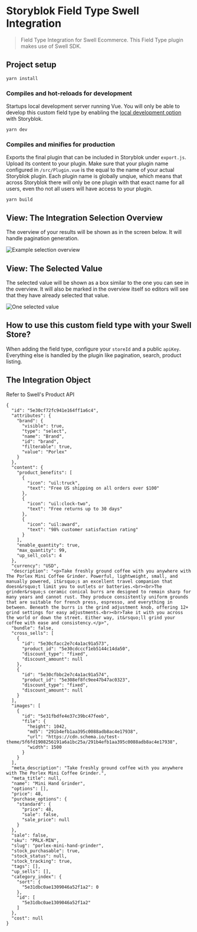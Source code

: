 # Storyblok Field Type Swell Integration

> Field Type Integration for Swell Ecommerce. This Field Type plugin makes use of Swell SDK. 

## Project setup

```
yarn install
```

### Compiles and hot-reloads for development

Startups local development server running Vue. You will only be able to develop this custom field type by enabling the [local development option](https://www.storyblok.com/docs/Guides/Creating-a-field-type-plugin#how-to-develop-plugins-locally) with Storyblok.

```
yarn dev
```

### Compiles and minifies for production

Exports the final plugin that can be included in Storyblok under `export.js`. Upload its content to your plugin. Make sure that your plugin name configured in `/src/Plugin.vue` is the equal to the name of your actual Storyblok plugin. Each plugin name is globally unqiue, which means that across Storyblok there will only be one plugin with that exact name for all users, even tho not all users will have access to your plugin.

```
yarn build
```

## View: The Integration Selection Overview

The overview of your results will be shown as in the screen below. It will handle pagination generation.

![Example selection overview](https://a.storyblok.com/f/39898/3356x1750/d86bee6ad1/integration-field-selection.jpg)

## View: The Selected Value

The selected value will be shown as a box similar to the one you can see in the overview. It will also be marked in the overview itself so editors will see that they have already selected that value.

![One selected value](https://img2.storyblok.com/fit-in/1600x0/filters:fill(ffffff)/f/39898/702x324/e08b453c09/integration-field-selected.jpg)

## How to use this custom field type with your Swell Store?

When adding the field type, configure your `storeId` and a public `apiKey`. Everything else is handled by the plugin like pagination, search, product listing.

## The Integration Object 

Refer to Swell's Product API

```
{
  "id": "5e30cf72fc941e164ff1a6c4",
  "attributes": {
    "brand": {
      "visible": true,
      "type": "select",
      "name": "Brand",
      "id": "brand",
      "filterable": true,
      "value": "Porlex"
    }
  },
  "content": {
    "product_benefits": [
      {
        "icon": "uil:truck",
        "text": "Free US shipping on all orders over $100"
      },
      {
        "icon": "uil:clock-two",
        "text": "Free returns up to 30 days"
      },
      {
        "icon": "uil:award",
        "text": "98% customer satisfaction rating"
      }
    ],
    "enable_quantity": true,
    "max_quantity": 99,
    "up_sell_cols": 4
  },
  "currency": "USD",
  "description": "<p>Take freshly ground coffee with you anywhere with The Porlex Mini Coffee Grinder. Powerful, lightweight, small, and manually powered, it&rsquo;s an excellent travel companion that doesn&rsquo;t limit you to outlets or batteries.<br><br>The grinder&rsquo;s ceramic conical burrs are designed to remain sharp for many years and cannot rust. They produce consistently uniform grounds that are suitable for french press, espresso, and everything in between. Beneath the burrs is the grind adjustment knob, offering 12+ grind settings for easy adjustments.<br><br>Take it with you across the world or down the street. Either way, it&rsquo;ll grind your coffee with ease and consistency.</p>",
  "bundle": false,
  "cross_sells": [
    {
      "id": "5e30cfacc2e7c4a1ac91a573",
      "product_id": "5e30cdcccf1eb5144c14da50",
      "discount_type": "fixed",
      "discount_amount": null
    },
    {
      "id": "5e30cfbbc2e7c4a1ac91a574",
      "product_id": "5e308ef8fc9ee47b47ac0323",
      "discount_type": "fixed",
      "discount_amount": null
    }
  ],
  "images": [
    {
      "id": "5e31fbdfe4e37c39bc47feeb",
      "file": {
        "height": 1042,
        "md5": "291b4efb1aa395c0088adb8ac4e17938",
        "url": "https://cdn.schema.io/test-theme/5f6fd1908256191a6a1bc25a/291b4efb1aa395c0088adb8ac4e17938",
        "width": 1500
      }
    }
  ],
  "meta_description": "Take freshly ground coffee with you anywhere with The Porlex Mini Coffee Grinder.",
  "meta_title": null,
  "name": "Mini Hand Grinder",
  "options": [],
  "price": 48,
  "purchase_options": {
    "standard": {
      "price": 48,
      "sale": false,
      "sale_price": null
    }
  },
  "sale": false,
  "sku": "PRLX-MIN",
  "slug": "porlex-mini-hand-grinder",
  "stock_purchasable": true,
  "stock_status": null,
  "stock_tracking": true,
  "tags": [],
  "up_sells": [],
  "category_index": {
    "sort": {
      "5e31dbc0ae1309046a52f1a2": 0
    },
    "id": [
      "5e31dbc0ae1309046a52f1a2"
    ]
  },
  "cost": null
}
```
